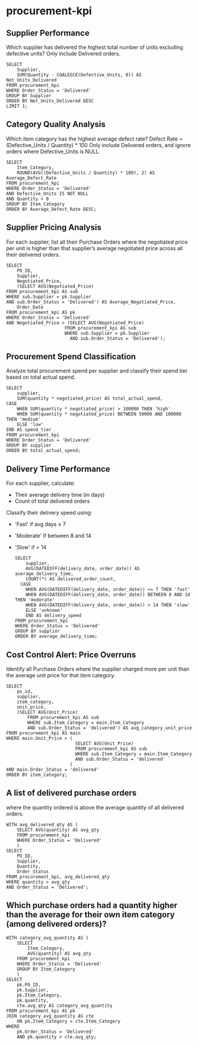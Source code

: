 # procurement-kpi

## Supplier Performance
  Which supplier has delivered the highest total number of units excluding defective units? Only include Delivered orders.
        
    SELECT 
        Supplier,
        SUM(Quantity - COALESCE(Defective_Units, 0)) AS Net_Units_Delivered
    FROM procurement_kpi
    WHERE Order_Status = 'Delivered'
    GROUP BY Supplier
    ORDER BY Net_Units_Delivered DESC
    LIMIT 1;
    

## Category Quality Analysis
  Which item category has the highest average defect rate?
  Defect Rate = (Defective_Units / Quantity) * 100
  Only include Delivered orders, and ignore orders where Defective_Units is NULL.
  
    SELECT
        Item_Category,
        ROUND(AVG((Defective_Units / Quantity) * 100), 2) AS Average_Defect_Rate
    FROM procurement_kpi
    WHERE Order_Status = 'Delivered'
    AND Defective_Units IS NOT NULL
    AND Quantity > 0
    GROUP BY Item_Category
    ORDER BY Average_Defect_Rate DESC;

## Supplier Pricing Analysis
  For each supplier, list all their Purchase Orders where the negotiated price per unit is higher than that supplier’s average negotiated price across all their delivered orders.

    SELECT 
        PO_ID,
        Supplier,
        Negotiated_Price,
        (SELECT AVG(Negotiated_Price)
    FROM procurement_kpi AS sub
    WHERE sub.Supplier = pk.Supplier
    AND sub.Order_Status = 'Delivered') AS Average_Negotiated_Price,
        Order_Date
    FROM procurement_kpi AS pk
    WHERE Order_Status = 'Delivered'
    AND Negotiated_Price > (SELECT AVG(Negotiated_Price)
                          FROM procurement_kpi AS sub
                          WHERE sub.Supplier = pk.Supplier
                            AND sub.Order_Status = 'Delivered');


## Procurement Spend Classification
  Analyze total procurement spend per supplier and classify their spend tier based on total actual spend.

    SELECT
        supplier,
        SUM(quantity * negotiated_price) AS total_actual_spend,
    CASE
        WHEN SUM(quantity * negotiated_price) > 100000 THEN 'high'
        WHEN SUM(quantity * negotiated_price) BETWEEN 50000 AND 100000 THEN 'medium'
        ELSE 'low'
    END AS spend_tier
    FROM procurement_kpi
    WHERE Order_Status = 'Delivered'
    GROUP BY supplier
    ORDER BY total_actual_spend;

## Delivery Time Performance

For each supplier, calculate:

- Their average delivery time (in days)
- Count of total delivered orders

Classify their delivery speed using:

- 'Fast' if avg days ≤ 7
- 'Moderate' if between 8 and 14
- 'Slow' if > 14

      SELECT
          supplier,
          AVG(DATEDIFF(delivery_date, order_date)) AS average_delivery_time,
          COUNT(*) AS delivered_order_count,
        CASE
          WHEN AVG(DATEDIFF(delivery_date, order_date)) <= 7 THEN 'fast'
          WHEN AVG(DATEDIFF(delivery_date, order_date)) BETWEEN 8 AND 14 THEN 'moderate'
          WHEN AVG(DATEDIFF(delivery_date, order_date)) > 14 THEN 'slow'
          ELSE 'unknown'
          END AS delivery_speed
      FROM procurement_kpi
      WHERE Order_Status = 'Delivered'
      GROUP BY supplier
      ORDER BY average_delivery_time;

## Cost Control Alert: Price Overruns
  Identify all Purchase Orders where the supplier charged more per unit than the average unit price for that item category.

    SELECT
        po_id,
        supplier,
        item_category,
        unit_price,
        (SELECT AVG(Unit_Price)
            FROM procurement_kpi AS sub
            WHERE sub.Item_Category = main.Item_Category
            AND sub.Order_Status = 'delivered') AS avg_category_unit_price
    FROM procurement_kpi AS main
    WHERE main.Unit_Price > (
                              SELECT AVG(Unit_Price)
                              FROM procurement_kpi AS sub
                              WHERE sub.Item_Category = main.Item_Category
                              AND sub.Order_Status = 'delivered'
                            )
    AND main.Order_Status = 'delivered'
    ORDER BY item_category;

## A list of delivered purchase orders 
  where the quantity ordered is above the average quantity of all delivered orders.

    WITH avg_delivered_qty AS (
        SELECT AVG(quantity) AS avg_qty
        FROM procurement_kpi
        WHERE Order_Status = 'Delivered'
        )
    SELECT 
        PO_ID, 
        Supplier, 
        Quantity, 
        Order_Status
    FROM procurement_kpi, avg_delivered_qty
    WHERE quantity > avg_qty
    AND Order_Status = 'Delivered';

## Which purchase orders had a quantity higher than the average for their own item category (among delivered orders)?

    WITH category_avg_quantity AS (
        SELECT
            Item_Category,
            AVG(quantity) AS avg_qty
        FROM procurement_kpi
        WHERE Order_Status = 'Delivered'
        GROUP BY Item_Category
        )
    SELECT
        pk.PO_ID,
        pk.Supplier,
        pk.Item_Category,
        pk.quantity,
        cte.avg_qty AS category_avg_quantity
    FROM procurement_kpi AS pk
    JOIN category_avg_quantity AS cte
        ON pk.Item_Category = cte.Item_Category
    WHERE
        pk.Order_Status = 'Delivered'
        AND pk.quantity > cte.avg_qty;



